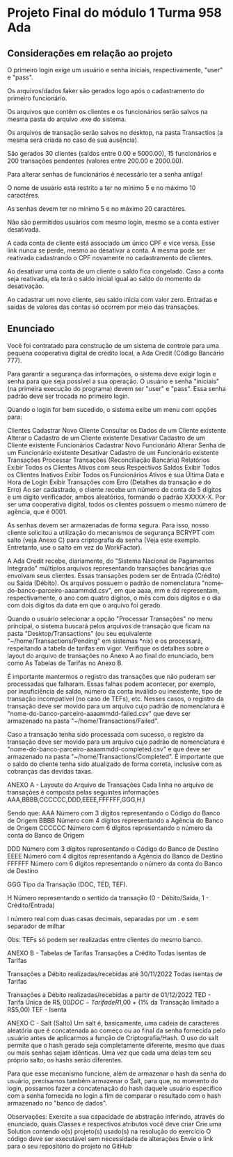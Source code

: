 # Projeto Final do módulo 1 Turma 958 Ada
## Considerações em relação ao projeto
O primeiro login exige um usuário e senha iniciais, respectivamente, "user" e "pass".

Os arquivos/dados faker são gerados logo após o cadastramento do primeiro funcionário.

Os arquivos que contêm os clientes e os funcionários serão salvos na mesma pasta do arquivo .exe do sistema.

Os arquivos de transação serão salvos no desktop, na pasta Transactios (a mesma será criada no caso de sua ausência).

São gerados 30 clientes (saldos entre 0.00 e 5000.00), 15 funcionários e 200 transações pendentes (valores entre 200.00 e 2000.00).

Para alterar senhas de funcionários é necessário ter a senha antiga!

O nome de usuário está restrito a ter no mínimo 5 e no máximo 10 caractéres.

As senhas devem ter no mínimo 5 e no máximo 20 caractéres.

Não são permitidos usuários com mesmo login, mesmo se a conta estiver desativada.

A cada conta de cliente está associado um único CPF e vice versa. Esse link nunca se perde, mesmo ao desativar a conta. A mesma pode ser reativada cadastrando o CPF novamente no cadastramento de clientes.

Ao desativar uma conta de um cliente o saldo fica congelado. Caso a conta seja reativada, ela terá o saldo inicial igual ao saldo do momento da desativação.

Ao cadastrar um novo cliente, seu saldo inicia com valor zero. Entradas e saídas de valores das contas só ocorrem por meio das transações.

## Enunciado
Você foi contratado para construção de um sistema de controle para uma pequena cooperativa digital de crédito local, a Ada Credit (Código Bancário 777).

Para garantir a segurança das informações, o sistema deve exigir login e senha para que seja possível a sua operação. O usuário e senha "iniciais" (na primeira execução do programa) devem ser "user" e "pass". Essa senha padrão deve ser trocada no primeiro login.

Quando o login for bem sucedido, o sistema exibe um menu com opções para:

Clientes Cadastrar Novo Cliente Consultar os Dados de um Cliente existente Alterar o Cadastro de um Cliente existente Desativar Cadastro de um Cliente existente Funcionários Cadastrar Novo Funcionário Alterar Senha de um Funcionário existente Desativar Cadastro de um Funcionário existente Transações Processar Transações (Reconciliação Bancária) Relatórios Exibir Todos os Clientes Ativos com seus Respectivos Saldos Exibir Todos os Clientes Inativos Exibir Todos os Funcionários Ativos e sua Última Data e Hora de Login Exibir Transações com Erro (Detalhes da transação e do Erro) Ao ser cadastrado, o cliente recebe um número de conta de 5 dígitos e um dígito verificador, ambos aleatórios, formando o padrão XXXXX-X. Por ser uma cooperativa digital, todos os clientes possuem o mesmo número de agência, que é 0001.

As senhas devem ser armazenadas de forma segura. Para isso, nosso cliente solicitou a utilização do mecanismos de segurança BCRYPT com salto (veja Anexo C) para criptografia da senha (Veja este exemplo. Entretanto, use o salto em vez do WorkFactor).

A Ada Credit recebe, diariamente, do "Sistema Nacional de Pagamentos Integrado" múltiplos arquivos representando transações bancárias que envolvam seus clientes. Essas transações podem ser de Entrada (Crédito) ou Saída (Débito). Os arquivos possuem o padrão de nomenclatura "nome-do-banco-parceiro-aaaammdd.csv", em que aaaa, mm e dd representam, respectivamente, o ano com quatro dígitos, o mês com dois dígitos e o dia com dois dígitos da data em que o arquivo foi gerado.

Quando o usuário selecionar a opção "Processar Transações" no menu principal, o sistema buscará pelos arquivos de transação que ficam na pasta "Desktop/Transactions" (ou seu equivalente "~/home/Transactions/Pending" em sistemas *nix) e os processará, respeitando a tabela de tarifas em vigor. Verifique os detalhes sobre o layout do arquivo de transações no Anexo A ao final do enunciado, bem como As Tabelas de Tarifas no Anexo B.

É importante mantermos o registro das transações que não puderam ser processadas que falharam. Essas falhas podem acontecer, por exemplo, por insuficiência de saldo, número da conta inválido ou inexistente, tipo de transação incompatível (no caso de TEFs), etc. Nesses casos, o registro da transação deve ser movido para um arquivo cujo padrão de nomenclatura é "nome-do-banco-parceiro-aaaammdd-failed.csv" que deve ser armazenado na pasta "~/home/Transactions/Failed".

Caso a transação tenha sido processada com sucesso, o registro da transação deve ser movido para um arquivo cujo padrão de nomenclatura é "nome-do-banco-parceiro-aaaammdd-completed.csv" e que deve ser armazenado na pasta "~/home/Transactions/Completed". É importante que o saldo do cliente tenha sido atualizado de forma correta, inclusive com as cobranças das devidas taxas.

ANEXO A - Layoute do Arquivo de Transações
Cada linha no arquivo de transações é composta pelas seguintes informações AAA,BBBB,CCCCCC,DDD,EEEE,FFFFFF,GGG,H,I

Sendo que: AAA Número com 3 dígitos representando o Código do Banco de Origem BBBB Número com 4 dígitos representando a Agência do Banco de Origem CCCCCC Número com 6 dígitos representando o número da conta do Banco de Origem

DDD Número com 3 dígitos representando o Código do Banco de Destino EEEE Número com 4 dígitos representando a Agência do Banco de Destino FFFFFF Número com 6 dígitos representando o número da conta do Banco de Destino

GGG Tipo da Transação (DOC, TED, TEF).

H Número representando o sentido da transação (0 - Débito/Saída, 1 - Crédito/Entrada)

I número real com duas casas decimais, separadas por um . e sem separador de milhar

Obs: TEFs só podem ser realizadas entre clientes do mesmo banco.

ANEXO B - Tabelas de Tarifas
Transações a Crédito Todas isentas de Tarifas

Transações a Débito realizadas/recebidas até 30/11/2022 Todas isentas de Tarifas

Transações a Débito realizadas/recebidas a partir de 01/12/2022 TED - Tarifa Única de R$5,00 DOC - Tarifa de R$1,00 + (1% da Transação limitado a R$5,00) TEF - Isenta

ANEXO C - Salt (Salto)
Um salt é, basicamente, uma cadeia de caracteres aleatória que é concatenada ao começo ou ao final da senha fornecida pelo usuário antes de aplicarmos a função de Criptografia/Hash. O uso do salt permite que o hash gerado seja completamente diferente, mesmo que duas ou mais senhas sejam idênticas. Uma vez que cada uma delas tem seu próprio salto, os hashs serão diferentes.

Para que esse mecanismo funcione, além de armazenar o hash da senha do usuário, precisamos também armazenar o Salt, para que, no momento do login, possamos fazer a concatenação do hash daquele usuário específico com a senha fornecida no login a fim de comparar o resultado com o hash armazenado no "banco de dados".

Observações:
Exercite a sua capacidade de abstração inferindo, através do enunciado, quais Classes e respectivos atributos você deve criar Crie uma Solution contendo o(s) projeto(s) usado(s) na resolução do exercício O código deve ser executável sem necessidade de alterações Envie o link para o seu repositório do projeto no GitHub
